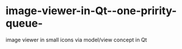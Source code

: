 image-viewer-in-Qt--one-pririty-queue-
======================================

image viewer in small icons via model/view concept in Qt

